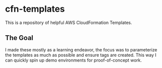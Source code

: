 # cfn-templates
This is a repository of helpful AWS CloudFormation Templates.

## The Goal
I made these mostly as a learning endeavor, the focus was to parameterize the templates as much as possible and ensure tags are created. 
This way I can quickly spin up demo environments for proof-of-concept work.
